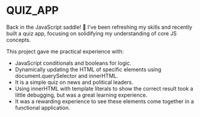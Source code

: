 # QUIZ_APP

Back in the JavaScript saddle! 🐎 I've been refreshing my skills and recently built a quiz app, focusing on solidifying my understanding of core JS concepts.

This project gave me practical experience with:

- JavaScript conditionals and booleans for logic.
- Dynamically updating the HTML of specific elements using document.querySelector and innerHTML.
- It is a simple quiz on news and political leaders.
- Using innerHTML with template literals to show the correct result took a little debugging, but was a great learning experience.
- It was a rewarding experience to see these elements come together in a functional application.